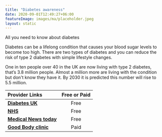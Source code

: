 ```yaml
---
title: "Diabetes awareness"
date: 2020-09-01T12:49:27+06:00
featureImage: images/ma/placeholder.jpeg
layout: static
---
```


All you need to know about diabetes

Diabetes can be a lifelong condition that causes your blood sugar levels to become too high. There are two types of diabetes and you can reduce the risk of type 2 diabetes with simple lifestyle changes.

One in ten people over 40 in the UK are now living with type 2 diabetes, that’s 3.8 million people. Almost a million more are living with the condition but don't know they have it. By 2030 it is predicted this number will rise to 5.5 million.

| Provider Links      | Free or Paid  |  
| :-----------          | :--------------:      |  
| [**Diabetes UK**](https://www.diabetes.org.uk/) | Free | 
| [**NHS**](https://www.stopdiabetes.co.uk/) | Free | 
| [**Medical News today**](https://www.medicalnewstoday.com/articles/318277#1-200-calorie-plan) | Free | 
| [**Good Body clinic**](https://health.goodbodyclinic.com/product/diabetes-hba1c-blood-test/) | Paid | 
  

<br/><br/>






